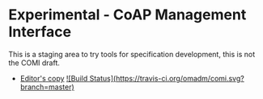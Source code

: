 # Experimental - CoAP Management Interface

 This is a staging area to try tools for specification development, this is not the COMI draft.
 
 * [Editor's copy](https://omadm.github.io/comi/)    [![Build Status](https://travis-ci.org/omadm/comi.svg?                       branch=master)](https://travis-ci.org/omadm/comi)

